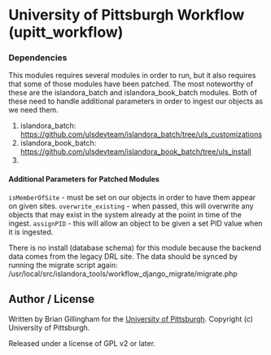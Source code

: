 University of Pittsburgh Workflow (upitt_workflow)
=============

### Dependencies
This modules requires several modules in order to run, but it also requires that some of those modules have been patched.  The most noteworthy of these are the islandora_batch and islandora_book_batch modules.  Both of these need to handle additional parameters in order to ingest our objects as we need them.

1. islandora_batch:  https://github.com/ulsdevteam/islandora_batch/tree/uls_customizations 
2. islandora_book_batch:  https://github.com/ulsdevteam/islandora_book_batch/tree/uls_install 
3. 


#### Additional Parameters for Patched Modules
`isMemberOfSite` - must be set on our objects in order to have them appear on given sites.
`overwrite_existing` - when passed, this will overwrite any objects that may exist in the system already at the point in time of the ingest.
`assignPID` - this will allow an object to be given a set PID value when it is ingested.



There is no install (database schema) for this module because the backend data comes from the legacy DRL site.  The data should be synced by running the migrate script again: /usr/local/src/islandora_tools/workflow_django_migrate/migrate.php


## Author / License

Written by Brian Gillingham for the [University of Pittsburgh](http://www.pitt.edu).  Copyright (c) University of Pittsburgh.

Released under a license of GPL v2 or later.
